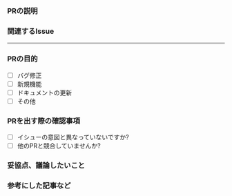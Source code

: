 <!-- Thank you for contributing! -->

### PRの説明

<!-- Please insert your description here and provide especially info about the "what" this PR is solving -->

### 関連するIssue

<!-- e.g. is there anything you'd like reviewers to focus on? -->

---

### PRの目的 <!-- (put an "X" next to an item) -->

- [ ] バグ修正
- [ ] 新規機能
- [ ] ドキュメントの更新
- [ ] その他

### PRを出す際の確認事項

- [ ] イシューの意図と異なっていないですか?
- [ ] 他のPRと競合していませんか?

### 妥協点、議論したいこと

### 参考にした記事など